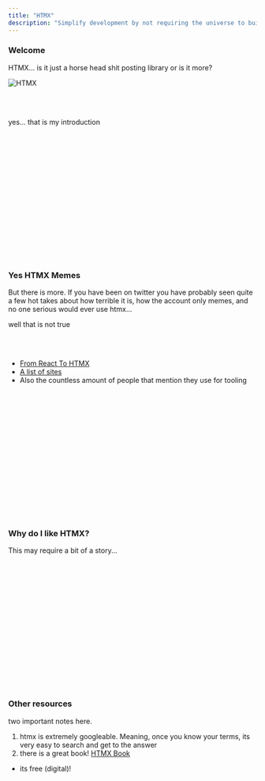```yaml
---
title: "HTMX"
description: "Simplify development by not requiring the universe to build a simple application"
---
```


### Welcome
HTMX... is it just a horse head shit posting library or is it more?

![HTMX](./images/htmx.png)

<br/>
<br/>

yes... that is my introduction

<br/>
<br/>
<br/>
<br/>
<br/>
<br/>
<br/>
<br/>
<br/>
<br/>
<br/>
<br/>
<br/>
<br/>
<br/>

### Yes HTMX Memes
But there is more.  If you have been on twitter you have probably seen quite a
few hot takes about how terrible it is, how the account only memes, and no one
serious would ever use htmx...

well that is not true

<br/>
<br/>

* [From React To HTMX](https://www.youtube.com/watch?v=3GObi93tjZI)
* [A list of sites](https://htmx.org/webring/#)
* Also the countless amount of people that mention they use for tooling

<br/>
<br/>
<br/>
<br/>
<br/>
<br/>
<br/>
<br/>
<br/>
<br/>
<br/>
<br/>
<br/>
<br/>
<br/>

### Why do I like HTMX?
This may require a bit of a story...

<br/>
<br/>
<br/>
<br/>
<br/>
<br/>
<br/>
<br/>
<br/>
<br/>
<br/>
<br/>
<br/>
<br/>
<br/>

### Other resources
two important notes here.

1. htmx is extremely googleable.  Meaning, once you know your terms, its very easy to search and get to the answer
1. there is a great book!  [HTMX Book](https://hypermedia.systems/)
  * its free (digital)!

<br/>
<br/>
<br/>
<br/>
<br/>
<br/>
<br/>
<br/>
<br/>
<br/>
<br/>
<br/>
<br/>
<br/>
<br/>

